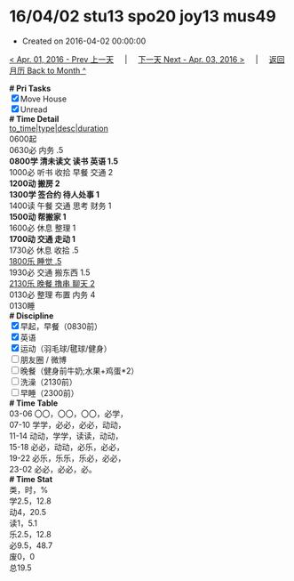 # 16/04/02 stu13 spo20 joy13 mus49

- Created on 2016-04-02 00:00:00

[< Apr. 01, 2016 - Prev 上一天](_archived/lifelogs/2016/04/d01.md) &nbsp; &nbsp; | &nbsp; &nbsp; [下一天 Next - Apr. 03, 2016 >](_archived/lifelogs/2016/04/d03.md) &nbsp; &nbsp; |  &nbsp; &nbsp; [返回月历 Back to Month ^](_archived/lifelogs/2016/04/index.md)
<br/><div><b># Pri Tasks</b></div><div><input checked="true" type="checkbox"/>Move House</div><div><input checked="true" type="checkbox"/>Unread</div><div><b># Time Detail</b></div><div><u>to_time|type|desc|duration</u></div><div>0600起</div><div>0630必 内务 .5</div><div><b>0800学 清未读文 读书 英语 1.5</b></div><div>1000必 听书 收拾 早餐 交通 2</div><div><b>1200动 搬房 2</b></div><div><b>1300学 签合约 待人处事 1</b></div><div>1400读 午餐 交通 思考 财务 1</div><div><b>1500动 帮搬家 1</b></div><div>1600必 休息 整理 1</div><div><b>1700动 交通 走动 1</b></div><div>1730必 休息 收拾 .5</div><div><u>1800乐 睡觉 .5</u></div><div>1930必 交通 搬东西 1.5</div><div><u>2130乐 晚餐 撸串 聊天 2</u></div><div>0130必 整理 布置 内务 4</div><div>0130睡</div><div><b># Discipline</b></div><div><input checked="true" type="checkbox"/>早起，早餐（0830前）</div><div><input checked="true" type="checkbox"/>英语</div><div><input checked="true" type="checkbox"/>运动（羽毛球/毽球/健身）</div><div><input type="checkbox"/>朋友圈 / 微博</div><div><input type="checkbox"/>晚餐（健身前牛奶;水果+鸡蛋*2）</div><div><input type="checkbox"/>洗澡（2130前）</div><div><input type="checkbox"/>早睡（2300前）</div><div><b># Time Table</b></div><div>03-06 〇〇，〇〇，〇〇，必学，</div><div>07-10 学学，必必，必必，动动，</div><div>11-14 动动，学学，读读，动动，</div><div>15-18 必必，动动，必乐，必必，</div><div>19-22 必乐，乐乐，乐必，必必，</div><div>23-02 必必，必必，必。</div><div><b># Time Stat</b></div><div>类，时，%</div><div>学2.5，12.8</div><div>动4，20.5</div><div>读1，5.1</div><div>乐2.5，12.8</div><div>必9.5，48.7</div><div>废0，0</div><div>总19.5</div>
